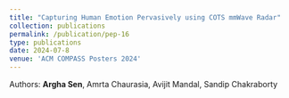 ```yaml
---
title: "Capturing Human Emotion Pervasively using COTS mmWave Radar"
collection: publications
permalink: /publication/pep-16
type: publications
date: 2024-07-8
venue: 'ACM COMPASS Posters 2024'
---
```


Authors: <b>Argha Sen</b>, Amrta Chaurasia, Avijit Mandal, Sandip Chakraborty <br>
